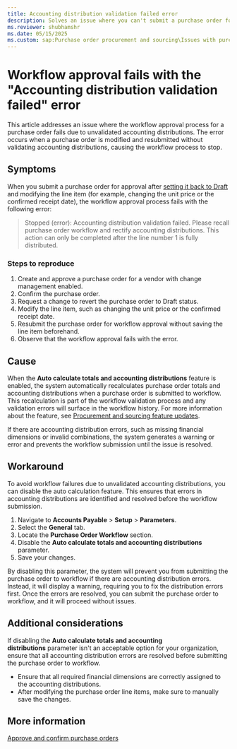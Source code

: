 ```yaml
---
title: Accounting distribution validation failed error
description: Solves an issue where you can't submit a purchase order for approval after updating a purchase order.
ms.reviewer: shubhamshr
ms.date: 05/15/2025
ms.custom: sap:Purchase order procurement and sourcing\Issues with purchase orders
---
```

# Workflow approval fails with the "Accounting distribution validation failed" error

This article addresses an issue where the workflow approval process for a purchase order fails due to unvalidated accounting distributions. The error occurs when a purchase order is modified and resubmitted without validating accounting distributions, causing the workflow process to stop.

## Symptoms

When you submit a purchase order for approval after [setting it back to Draft](/dynamics365/supply-chain/procurement/purchase-order-approval-confirmation#changing-purchase-orders) and modifying the line item (for example, changing the unit price or the confirmed receipt date), the workflow approval process fails with the following error:

> Stopped (error): Accounting distribution validation failed. Please recall purchase order workflow and rectify accounting distributions. This action can only be completed after the line number 1 is fully distributed.

### Steps to reproduce

1. Create and approve a purchase order for a vendor with change management enabled.
2. Confirm the purchase order.
3. Request a change to revert the purchase order to Draft status.
4. Modify the line item, such as changing the unit price or the confirmed receipt date.
5. Resubmit the purchase order for workflow approval without saving the line item beforehand.
6. Observe that the workflow approval fails with the error.

## Cause

When the **Auto calculate totals and accounting distributions** feature is enabled, the system automatically recalculates purchase order totals and accounting distributions when a purchase order is submitted to workflow. This recalculation is part of the workflow validation process and any validation errors will surface in the workflow history. For more information about the feature, see [Procurement and sourcing feature updates](/dynamics365/release-plan/2023wave2/finance-supply-chain/dynamics365-supply-chain-management/procurement-sourcing-feature-state-updates-10036#features-becoming-generally-available-with-the-10036-release).

If there are accounting distribution errors, such as missing financial dimensions or invalid combinations, the system generates a warning or error and prevents the workflow submission until the issue is resolved.

## Workaround

To avoid workflow failures due to unvalidated accounting distributions, you can disable the auto calculation feature. This ensures that errors in accounting distributions are identified and resolved before the workflow submission.

1. Navigate to **Accounts Payable** > **Setup** > **Parameters**.
2. Select the **General** tab.
3. Locate the **Purchase Order Workflow** section.
4. Disable the **Auto calculate totals and accounting distributions** parameter.
5. Save your changes.

By disabling this parameter, the system will prevent you from submitting the purchase order to workflow if there are accounting distribution errors. Instead, it will display a warning, requiring you to fix the distribution errors first. Once the errors are resolved, you can submit the purchase order to workflow, and it will proceed without issues.

## Additional considerations

If disabling the **Auto calculate totals and accounting distributions** parameter isn't an acceptable option for your organization, ensure that all accounting distribution errors are resolved before submitting the purchase order to workflow.

- Ensure that all required financial dimensions are correctly assigned to the accounting distributions.
- After modifying the purchase order line items, make sure to manually save the changes.

## More information

[Approve and confirm purchase orders](/dynamics365/supply-chain/procurement/purchase-order-approval-confirmation)
